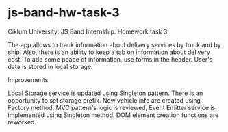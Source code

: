 # js-band-hw-task-3

Ciklum University: JS Band Internship. Homework task 3

The app allows to track information about delivery services by truck and by ship. Also, there is an ability to keep a tab on information about delivery cost. To add some peace of information, use forms in the header.
User's data is stored in local storage.

Improvements:

Local Storage service is updated using Singleton pattern. There is an opportunity to set storage prefix.
New vehicle info are created using Factory method.
MVC pattern's logic is reviewed, Event Emitter service is implemented using Singleton method.
DOM element creation functions are reworked.
